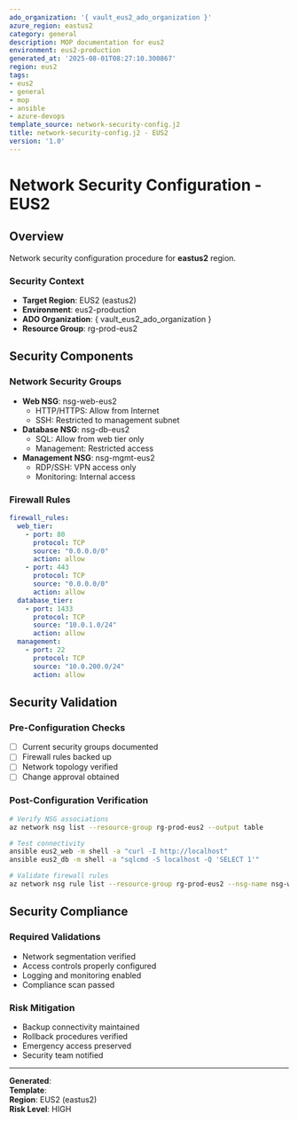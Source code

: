 ```yaml
---
ado_organization: '{ vault_eus2_ado_organization }'
azure_region: eastus2
category: general
description: MOP documentation for eus2
environment: eus2-production
generated_at: '2025-08-01T08:27:10.300867'
region: eus2
tags:
- eus2
- general
- mop
- ansible
- azure-devops
template_source: network-security-config.j2
title: network-security-config.j2 - EUS2
version: '1.0'
---
```



# Network Security Configuration - EUS2

## Overview

Network security configuration procedure for **eastus2** region.

### Security Context

- **Target Region**: EUS2 (eastus2)
- **Environment**: eus2-production
- **ADO Organization**: { vault_eus2_ado_organization }
- **Resource Group**: rg-prod-eus2

## Security Components

### Network Security Groups
- **Web NSG**: nsg-web-eus2
  - HTTP/HTTPS: Allow from Internet
  - SSH: Restricted to management subnet
- **Database NSG**: nsg-db-eus2
  - SQL: Allow from web tier only
  - Management: Restricted access
- **Management NSG**: nsg-mgmt-eus2
  - RDP/SSH: VPN access only
  - Monitoring: Internal access

### Firewall Rules
```yaml
firewall_rules:
  web_tier:
    - port: 80
      protocol: TCP
      source: "0.0.0.0/0"
      action: allow
    - port: 443
      protocol: TCP
      source: "0.0.0.0/0"
      action: allow
  database_tier:
    - port: 1433
      protocol: TCP
      source: "10.0.1.0/24"
      action: allow
  management:
    - port: 22
      protocol: TCP
      source: "10.0.200.0/24"
      action: allow
```

## Security Validation

### Pre-Configuration Checks
- [ ] Current security groups documented
- [ ] Firewall rules backed up
- [ ] Network topology verified
- [ ] Change approval obtained

### Post-Configuration Verification
```bash
# Verify NSG associations
az network nsg list --resource-group rg-prod-eus2 --output table

# Test connectivity
ansible eus2_web -m shell -a "curl -I http://localhost"
ansible eus2_db -m shell -a "sqlcmd -S localhost -Q 'SELECT 1'"

# Validate firewall rules
az network nsg rule list --resource-group rg-prod-eus2 --nsg-name nsg-web-eus2
```

## Security Compliance

### Required Validations
- Network segmentation verified
- Access controls properly configured
- Logging and monitoring enabled
- Compliance scan passed

### Risk Mitigation
- Backup connectivity maintained
- Rollback procedures verified
- Emergency access preserved
- Security team notified

---

**Generated**:   
**Template**:   
**Region**: EUS2 (eastus2)  
**Risk Level**: HIGH